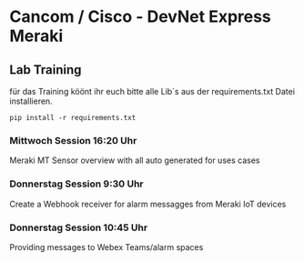 # Cancom / Cisco - DevNet Express Meraki 
## Lab Training

für das Training köönt ihr euch bitte alle Lib´s aus der requirements.txt Datei installieren.

```
pip install -r requirements.txt

```

### Mittwoch Session 16:20 Uhr
Meraki MT Sensor overview with all auto generated for uses cases

### Donnerstag Session 9:30 Uhr
Create a Webhook receiver for alarm messagges from Meraki IoT devices

### Donnerstag Session 10:45 Uhr
Providing messages to Webex Teams/alarm spaces

